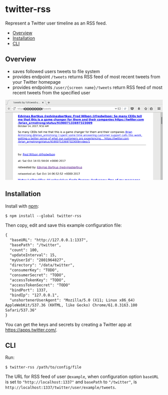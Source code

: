 # twitter-rss

Represent a Twitter user timeline as an RSS feed.

- [Overview](#overview)
- [Installation](#installation)
- [CLI](#cli)

## Overview

- saves followed users tweets to file system
- provides endpoint `/tweets` returns RSS feed of most recent tweets from your Twitter homepage
- provides endpoints `/user/{screen name}/tweets` return RSS feed of most recent tweets from the specified user

![screenshot of /tweets endpoint](screenshot.png)

## Installation

  Install with [npm](https://www.npmjs.org/package/twitter-rss):

    $ npm install --global twitter-rss


  Then copy, edit and save this example configuration file:

    {
      "baseURL": "http://127.0.0.1:1337",
      "basePath": "/twitter",
      "count": 100,
      "updateInterval": 15,
      "myUserId": "2801964827",
      "directory": "/data/twitter",
      "consumerKey": "TODO",
      "consumerSecret": "TODO",
      "accessTokenKey": "TODO",
      "accessTokenSecret": "TODO"
      "bindPort": 1337,
      "bindIp": "127.0.0.1",
      "unshortenerUserAgent": "Mozilla/5.0 (X11; Linux x86_64) AppleWebKit/537.36 (KHTML, like Gecko) Chrome/61.0.3163.100 Safari/537.36"
    }

  You can get the keys and secrets by creating a Twitter app at <https://apps.twitter.com/>.

## CLI

  Run:

    $ twitter-rss /path/to/config/file

  The URL for RSS feed of user `@example`, when configuration option `baseURL` is set to `"http://localhost:1337"` and `basePath` to `"/twitter"`, is `http://localhost:1337/twitter/user/example/tweets`.
